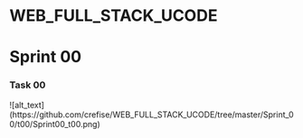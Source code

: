 # WEB_FULL_STACK_UCODE
<h1>Sprint 00</h1>
<h3>Task 00</h3>
<a></a>
 ![alt_text] (https://github.com/crefise/WEB_FULL_STACK_UCODE/tree/master/Sprint_00/t00/Sprint00_t00.png)

